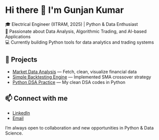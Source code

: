 # Hi there 👋 I'm Gunjan Kumar  

🎓 Electrical Engineer (IITRAM, 2025) | Python & Data Enthusiast  
🔬 Passionate about Data Analysis, Algorithmic Trading, and AI-based Applications  
💻 Currently building Python tools for data analytics and trading systems  

## 📌 Projects
- [Market Data Analysis](https://github.com/gk269rgb-ai/market-data-analysis) — Fetch, clean, visualize financial data  
- [Simple Backtesting Engine](https://github.com/yourusername/simple-backtesting-engine) — Implemented SMA crossover strategy  
- [Python DSA Practice](https://github.com/yourusername/python-dsa-practice) — My clean DSA codes in Python  

## 📫 Connect with me  
- [LinkedIn](https://www.linkedin.com/in/gunjan-kumar-478632240)  
- [Email](mailto:gunjan269kumar@gmail.com)  



I’m always open to collaboration and new opportunities in Python & Data Science. 
